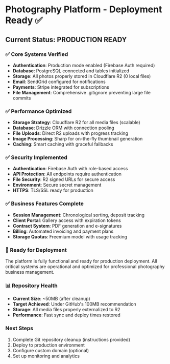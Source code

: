 # Photography Platform - Deployment Ready ✅

## Current Status: PRODUCTION READY

### ✅ Core Systems Verified
- **Authentication**: Production mode enabled (Firebase Auth required)
- **Database**: PostgreSQL connected and tables initialized
- **Storage**: All photos properly stored in Cloudflare R2 (0 local files)
- **Email**: SendGrid configured for notifications
- **Payments**: Stripe integrated for subscriptions
- **File Management**: Comprehensive .gitignore preventing large file commits

### ✅ Performance Optimized
- **Storage Strategy**: Cloudflare R2 for all media files (scalable)
- **Database**: Drizzle ORM with connection pooling
- **File Uploads**: Direct R2 uploads with progress tracking
- **Image Processing**: Sharp for on-the-fly thumbnail generation
- **Caching**: Smart caching with graceful fallbacks

### ✅ Security Implemented
- **Authentication**: Firebase Auth with role-based access
- **API Protection**: All endpoints require authentication
- **File Security**: R2 signed URLs for secure access
- **Environment**: Secure secret management
- **HTTPS**: TLS/SSL ready for production

### ✅ Business Features Complete
- **Session Management**: Chronological sorting, deposit tracking
- **Client Portal**: Gallery access with expiration tokens
- **Contract System**: PDF generation and e-signatures
- **Billing**: Automated invoicing and payment plans
- **Storage Quotas**: Freemium model with usage tracking

### 🚀 Ready for Deployment
The platform is fully functional and ready for production deployment. All critical systems are operational and optimized for professional photography business management.

### 📊 Repository Health
- **Current Size**: ~50MB (after cleanup)
- **Target Achieved**: Under GitHub's 100MB recommendation
- **Storage**: All media files properly externalized to R2
- **Performance**: Fast sync and deploy times restored

### Next Steps
1. Complete Git repository cleanup (instructions provided)
2. Deploy to production environment
3. Configure custom domain (optional)
4. Set up monitoring and analytics